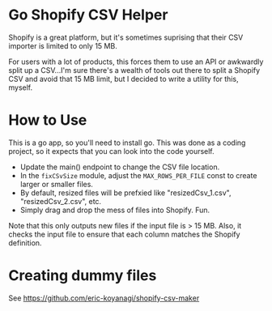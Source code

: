 # Go Shopify CSV Helper
Shopify is a great platform, but it's sometimes suprising that their CSV importer is limited to only 15 MB. 

For users with a lot of products, this forces them to use an API or awkwardly split up a CSV...I'm sure there's a wealth of tools out there to split a Shopify CSV and avoid that 15 MB limit, but I decided to write a utility for this, myself. 

# How to Use
This is a go app, so you'll need to install go. This was done as a coding project, so it expects that you can look into the code yourself. 

- Update the main() endpoint to change the CSV file location. 
- In the `fixCSvSize` module, adjust the `MAX_ROWS_PER_FILE` const to create larger or smaller files. 
- By default, resized files will be prefxied like "resizedCsv_1.csv", "resizedCsv_2.csv", etc. 
- Simply drag and drop the mess of files into Shopify. Fun. 

Note that this only outputs new files if the input file is > 15 MB. Also, it checks the input file to ensure that each column matches the Shopify definition. 

# Creating dummy files 
See https://github.com/eric-koyanagi/shopify-csv-maker
